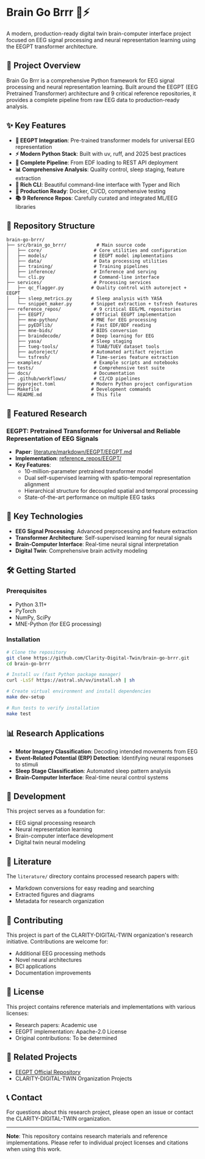 # Brain Go Brrr 🧠⚡

A modern, production-ready digital twin brain-computer interface project focused on EEG signal processing and neural representation learning using the EEGPT transformer architecture.

## 🎯 Project Overview

Brain Go Brrr is a comprehensive Python framework for EEG signal processing and neural representation learning. Built around the EEGPT (EEG Pretrained Transformer) architecture and 9 critical reference repositories, it provides a complete pipeline from raw EEG data to production-ready analysis.

## ✨ Key Features

- **🧠 EEGPT Integration**: Pre-trained transformer models for universal EEG representation
- **⚡ Modern Python Stack**: Built with uv, ruff, and 2025 best practices
- **🔧 Complete Pipeline**: From EDF loading to REST API deployment
- **📊 Comprehensive Analysis**: Quality control, sleep staging, feature extraction
- **🎨 Rich CLI**: Beautiful command-line interface with Typer and Rich
- **🚀 Production Ready**: Docker, CI/CD, comprehensive testing
- **📚 9 Reference Repos**: Carefully curated and integrated ML/EEG libraries

## 📁 Repository Structure

```
brain-go-brrr/
├── src/brain_go_brrr/           # Main source code
│   ├── core/                   # Core utilities and configuration
│   ├── models/                 # EEGPT model implementations
│   ├── data/                   # Data processing utilities
│   ├── training/               # Training pipelines
│   ├── inference/              # Inference and serving
│   └── cli.py                  # Command-line interface
├── services/                   # Processing services
│   ├── qc_flagger.py          # Quality control with autoreject + EEGPT
│   ├── sleep_metrics.py       # Sleep analysis with YASA
│   └── snippet_maker.py       # Snippet extraction + tsfresh features
├── reference_repos/            # 9 critical EEG/ML repositories
│   ├── EEGPT/                 # Official EEGPT implementation
│   ├── mne-python/            # MNE for EEG processing
│   ├── pyEDFlib/              # Fast EDF/BDF reading
│   ├── mne-bids/              # BIDS conversion
│   ├── braindecode/           # Deep learning for EEG
│   ├── yasa/                  # Sleep staging
│   ├── tueg-tools/            # TUAB/TUEV dataset tools
│   ├── autoreject/            # Automated artifact rejection
│   └── tsfresh/               # Time-series feature extraction
├── examples/                   # Example scripts and notebooks
├── tests/                      # Comprehensive test suite
├── docs/                       # Documentation
├── .github/workflows/          # CI/CD pipelines
├── pyproject.toml             # Modern Python project configuration
├── Makefile                   # Development commands
└── README.md                  # This file
```

## 🔬 Featured Research

### EEGPT: Pretrained Transformer for Universal and Reliable Representation of EEG Signals

- **Paper**: [literature/markdown/EEGPT/EEGPT.md](literature/markdown/EEGPT/EEGPT.md)
- **Implementation**: [reference_repos/EEGPT/](reference_repos/EEGPT/)
- **Key Features**:
  - 10-million-parameter pretrained transformer model
  - Dual self-supervised learning with spatio-temporal representation alignment
  - Hierarchical structure for decoupled spatial and temporal processing
  - State-of-the-art performance on multiple EEG tasks

## 🚀 Key Technologies

- **EEG Signal Processing**: Advanced preprocessing and feature extraction
- **Transformer Architecture**: Self-supervised learning for neural signals
- **Brain-Computer Interface**: Real-time neural signal interpretation
- **Digital Twin**: Comprehensive brain activity modeling

## 🛠️ Getting Started

### Prerequisites

- Python 3.11+
- PyTorch
- NumPy, SciPy
- MNE-Python (for EEG processing)

### Installation

```bash
# Clone the repository
git clone https://github.com/Clarity-Digital-Twin/brain-go-brrr.git
cd brain-go-brrr

# Install uv (fast Python package manager)
curl -LsSf https://astral.sh/uv/install.sh | sh

# Create virtual environment and install dependencies
make dev-setup

# Run tests to verify installation
make test
```

## 📊 Research Applications

- **Motor Imagery Classification**: Decoding intended movements from EEG
- **Event-Related Potential (ERP) Detection**: Identifying neural responses to stimuli
- **Sleep Stage Classification**: Automated sleep pattern analysis
- **Brain-Computer Interface**: Real-time neural control systems

## 🔧 Development

This project serves as a foundation for:
- EEG signal processing research
- Neural representation learning
- Brain-computer interface development
- Digital twin neural modeling

## 📄 Literature

The `literature/` directory contains processed research papers with:
- Markdown conversions for easy reading and searching
- Extracted figures and diagrams
- Metadata for research organization

## 🤝 Contributing

This project is part of the CLARITY-DIGITAL-TWIN organization's research initiative. Contributions are welcome for:
- Additional EEG processing methods
- Novel neural architectures
- BCI applications
- Documentation improvements

## 📜 License

This project contains reference materials and implementations with various licenses:
- Research papers: Academic use
- EEGPT implementation: Apache-2.0 License
- Original contributions: To be determined

## 🔗 Related Projects

- [EEGPT Official Repository](https://github.com/BINE022/EEGPT)
- CLARITY-DIGITAL-TWIN Organization Projects

## 📞 Contact

For questions about this research project, please open an issue or contact the CLARITY-DIGITAL-TWIN organization.

---

**Note**: This repository contains research materials and reference implementations. Please refer to individual project licenses and citations when using this work. 